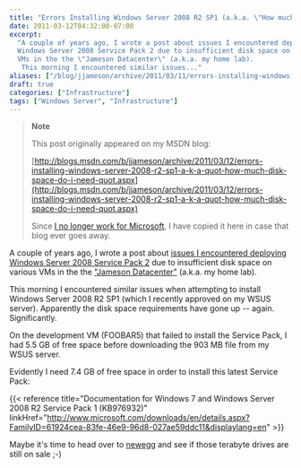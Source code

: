 ```yaml
---
title: "Errors Installing Windows Server 2008 R2 SP1 (a.k.a. \"How much disk space do I need?!\")"
date: 2011-03-12T04:32:00-07:00
excerpt:
  "A couple of years ago, I wrote a post about issues I encountered deploying
  Windows Server 2008 Service Pack 2 due to insufficient disk space on various
  VMs in the the \"Jameson Datacenter\" (a.k.a. my home lab). 
   This morning I encountered similar issues..."
aliases: ["/blog/jjameson/archive/2011/03/11/errors-installing-windows-server-2008-r2-sp1-a-k-a-quot-how-much-disk-space-do-i-need-quot.aspx", "/blog/jjameson/archive/2011/03/12/errors-installing-windows-server-2008-r2-sp1-a-k-a-quot-how-much-disk-space-do-i-need-quot.aspx"]
draft: true
categories: ["Infrastructure"]
tags: ["Windows Server", "Infrastructure"]
---
```


> **Note**
>
> This post originally appeared on my MSDN blog:
>
> [http://blogs.msdn.com/b/jjameson/archive/2011/03/12/errors-installing-windows-server-2008-r2-sp1-a-k-a-quot-how-much-disk-space-do-i-need-quot.aspx](http://blogs.msdn.com/b/jjameson/archive/2011/03/12/errors-installing-windows-server-2008-r2-sp1-a-k-a-quot-how-much-disk-space-do-i-need-quot.aspx)
>
> Since
> [I no longer work for Microsoft](/blog/jjameson/2011/09/02/last-day-with-microsoft),
> I have copied it here in case that blog ever goes away.

A couple of years ago, I wrote a post about
[issues I encountered deploying Windows Server 2008 Service Pack 2](/blog/jjameson/2009/06/01/errors-installing-windows-server-2008-sp2)
due to insufficient disk space on various VMs in the the
["Jameson Datacenter"](/blog/jjameson/2009/09/14/the-jameson-datacenter) (a.k.a.
my home lab).

This morning I encountered similar issues when attempting to install Windows
Server 2008 R2 SP1 (which I recently approved on my WSUS server). Apparently the
disk space requirements have gone up -- again. Significantly.

On the development VM (FOOBAR5) that failed to install the Service Pack, I had
5.5 GB of free space before downloading the 903 MB file from my WSUS server.

Evidently I need 7.4 GB of free space in order to install this latest Service
Pack:

{{< reference
title="Documentation for Windows 7 and Windows Server 2008 R2 Service Pack 1 (KB976932)"
linkHref="http://www.microsoft.com/downloads/en/details.aspx?FamilyID=61924cea-83fe-46e9-96d8-027ae59ddc11&displaylang=en" >}}

Maybe it's time to head over to [newegg](http://www.newegg.com) and see if those
terabyte drives are still on sale ;-)
